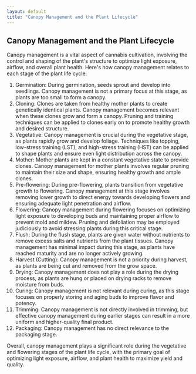 ```yaml
---
layout: default
title: "Canopy Management and the Plant Lifecycle"
---
```


## Canopy Management and the Plant Lifecycle

Canopy management is a vital aspect of cannabis cultivation, involving the control and shaping of the plant's structure to optimize light exposure, airflow, and overall plant health. Here's how canopy management relates to each stage of the plant life cycle:

1. Germination: During germination, seeds sprout and develop into seedlings. Canopy management is not a primary focus at this stage, as plants are too small to form a canopy.
2. Cloning: Clones are taken from healthy mother plants to create genetically identical plants. Canopy management becomes relevant when these clones grow and form a canopy. Pruning and training techniques can be applied to clones early on to promote healthy growth and desired structure.
3. Vegetative: Canopy management is crucial during the vegetative stage, as plants rapidly grow and develop foliage. Techniques like topping, low-stress training (LST), and high-stress training (HST) can be applied to shape plants and ensure even light distribution across the canopy.
4. Mother: Mother plants are kept in a constant vegetative state to provide clones. Canopy management for mother plants involves regular pruning to maintain their size and shape, ensuring healthy growth and ample clones.
5. Pre-flowering: During pre-flowering, plants transition from vegetative growth to flowering. Canopy management at this stage involves removing lower growth to direct energy towards developing flowers and ensuring adequate light penetration and airflow.
6. Flowering: Canopy management during flowering focuses on optimizing light exposure to developing buds and maintaining proper airflow to prevent mold and mildew. Pruning and defoliation may be employed judiciously to avoid stressing plants during this critical stage.
7. Flush: During the flush stage, plants are given water without nutrients to remove excess salts and nutrients from the plant tissues. Canopy management has minimal impact during this stage, as plants have reached maturity and are no longer actively growing.
8. Harvest (Cutting): Canopy management is not a priority during harvest, as plants are being cut and removed from the grow space.
9. Drying: Canopy management does not play a role during the drying process, as plants are hung or placed on drying racks to remove moisture from buds.
10. Curing: Canopy management is not relevant during curing, as this stage focuses on properly storing and aging buds to improve flavor and potency.
11. Trimming: Canopy management is not directly involved in trimming, but effective canopy management during earlier stages can result in a more uniform and higher-quality final product.
12. Packaging: Canopy management has no direct relevance to the packaging stage.

Overall, canopy management plays a significant role during the vegetative and flowering stages of the plant life cycle, with the primary goal of optimizing light exposure, airflow, and plant health to maximize yield and quality.